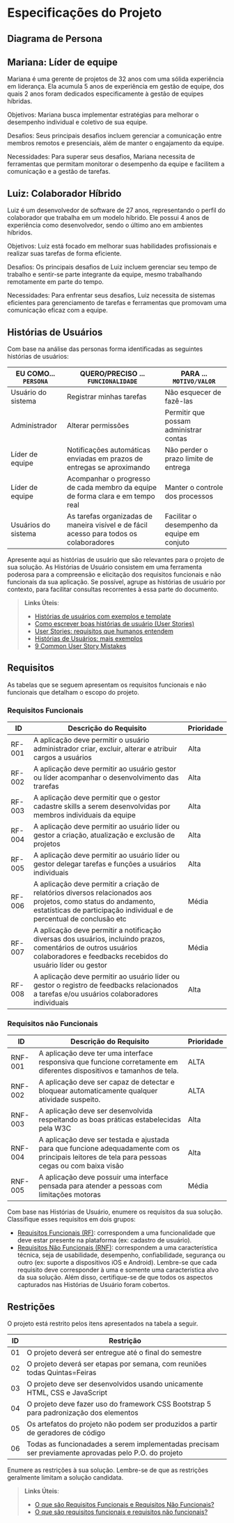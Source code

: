 # Especificações do Projeto

## Diagrama de Persona

## Mariana: Líder de equipe

Mariana é uma gerente de projetos de 32 anos com uma sólida experiência em liderança. Ela acumula 5 anos de experiência em gestão de equipe, dos quais 2 anos foram dedicados especificamente à gestão de equipes híbridas.

Objetivos:
Mariana busca implementar estratégias para melhorar o desempenho individual e coletivo de sua equipe.

Desafios:
Seus principais desafios incluem gerenciar a comunicação entre membros remotos e presenciais, além de manter o engajamento da equipe.

Necessidades:
Para superar seus desafios, Mariana necessita de ferramentas que permitam monitorar o desempenho da equipe e facilitem a comunicação e a gestão de tarefas.

## Luiz: Colaborador Híbrido

Luiz é um desenvolvedor de software de 27 anos, representando o perfil do colaborador que trabalha em um modelo híbrido. Ele possui 4 anos de experiência como desenvolvedor, sendo o último ano em ambientes híbridos.

Objetivos:
Luiz está focado em melhorar suas habilidades profissionais e realizar suas tarefas de forma eficiente.

Desafios:
Os principais desafios de Luiz incluem gerenciar seu tempo de trabalho e sentir-se parte integrante da equipe, mesmo trabalhando remotamente em parte do tempo.

Necessidades:
Para enfrentar seus desafios, Luiz necessita de sistemas eficientes para gerenciamento de tarefas e ferramentas que promovam uma comunicação eficaz com a equipe.

## Histórias de Usuários

Com base na análise das personas forma identificadas as seguintes histórias de usuários:

|EU COMO... `PERSONA`| QUERO/PRECISO ... `FUNCIONALIDADE` |PARA ... `MOTIVO/VALOR`                 |
|--------------------|------------------------------------|----------------------------------------|
|Usuário do sistema  | Registrar minhas tarefas           | Não esquecer de fazê-las               |
|Administrador       | Alterar permissões                 | Permitir que possam administrar contas |
|Líder de equipe     | Notificações automáticas enviadas em prazos de entregas se aproximando| Não perder o prazo limite de entrega  | 
|Líder de equipe     | Acompanhar o progresso de cada membro da equipe de forma clara e em tempo real  | Manter o controle dos processos  | 
|Usuários do sistema | As tarefas organizadas de maneira visível e de fácil acesso para todos os colaboradores   | Facilitar o desempenho da equipe em conjuto  |   

Apresente aqui as histórias de usuário que são relevantes para o projeto de sua solução. As Histórias de Usuário consistem em uma ferramenta poderosa para a compreensão e elicitação dos requisitos funcionais e não funcionais da sua aplicação. Se possível, agrupe as histórias de usuário por contexto, para facilitar consultas recorrentes à essa parte do documento.

> **Links Úteis**:
> - [Histórias de usuários com exemplos e template](https://www.atlassian.com/br/agile/project-management/user-stories)
> - [Como escrever boas histórias de usuário (User Stories)](https://medium.com/vertice/como-escrever-boas-users-stories-hist%C3%B3rias-de-usu%C3%A1rios-b29c75043fac)
> - [User Stories: requisitos que humanos entendem](https://www.luiztools.com.br/post/user-stories-descricao-de-requisitos-que-humanos-entendem/)
> - [Histórias de Usuários: mais exemplos](https://www.reqview.com/doc/user-stories-example.html)
> - [9 Common User Story Mistakes](https://airfocus.com/blog/user-story-mistakes/)

## Requisitos

As tabelas que se seguem apresentam os requisitos funcionais e não funcionais que detalham o escopo do projeto.

### Requisitos Funcionais

|ID    | Descrição do Requisito  | Prioridade | 
|------|-----------------------------------------|----|
|RF-001| A aplicação deve permitir o usuário administrador criar, excluir, alterar e atribuir cargos a usuários |  Alta |
|RF-002| A aplicação deve permitir ao usuário gestor ou líder acompanhar o desenvolvimento das trarefas |  Alta |
|RF-003| A aplicação deve permitir que o gestor cadastre skills a serem desenvolvidas por membros individuais da equipe |  Alta |
|RF-004| A aplicação deve permitir ao usuário líder ou gestor a criação, atualização e exclusão de projetos |  Alta |
|RF-005| A aplicação deve permitir ao usuário líder ou gestor delegar tarefas e funções a usuários individuais |  Alta |
|RF-006| A aplicação deve permitir a criação de relatórios diversos relacionados aos projetos, como status do andamento, estatísticas de participação individual e de percentual de conclusão etc | Média | 
|RF-007| A aplicação deve permitir a notificação diversas dos usuários, incluindo prazos, comentários de outros usuários colaboradores e feedbacks recebidos do usuário líder ou gestor | Média |
|RF-008| A aplicação deve permitir ao usuário líder ou gestor o registro de feedbacks relacionados a tarefas e/ou usuários colaboradores individuais |  Alta |

### Requisitos não Funcionais

|ID     | Descrição do Requisito  |Prioridade |
|-------|-------------------------|----|
|RNF-001| A aplicação deve ter uma interface responsiva que funcione corretamente em diferentes dispositivos e tamanhos de  tela. | ALTA | 
|RNF-002| A aplicação deve ser capaz de detectar e bloquear automaticamente qualquer atividade suspeito.  |  ALTA |
|RNF-003| A aplicação deve ser desenvolvida respeitando as boas práticas estabelecidas pela W3C | Alta |
|RNF-004| A aplicação deve ser testada e ajustada para que funcione adequadamente com os principais leitores de tela para pessoas cegas ou com baixa visão | Alta |
|RNF-005| A aplicação deve possuir uma interface pensada para atender a pessoas com limitações motoras |  Média |

Com base nas Histórias de Usuário, enumere os requisitos da sua solução. Classifique esses requisitos em dois grupos:

- [Requisitos Funcionais
 (RF)](https://pt.wikipedia.org/wiki/Requisito_funcional):
 correspondem a uma funcionalidade que deve estar presente na
  plataforma (ex: cadastro de usuário).
- [Requisitos Não Funcionais
  (RNF)](https://pt.wikipedia.org/wiki/Requisito_n%C3%A3o_funcional):
  correspondem a uma característica técnica, seja de usabilidade,
  desempenho, confiabilidade, segurança ou outro (ex: suporte a
  dispositivos iOS e Android).
Lembre-se que cada requisito deve corresponder à uma e somente uma
característica alvo da sua solução. Além disso, certifique-se de que
todos os aspectos capturados nas Histórias de Usuário foram cobertos.

## Restrições

O projeto está restrito pelos itens apresentados na tabela a seguir.

|ID| Restrição                                             |
|--|-------------------------------------------------------|
|01| O projeto deverá ser entregue até o final do semestre |
|02| O projeto deverá ser etapas por semana, com reuniões todas Quintas=Feiras |
|03| O projeto deve ser desenvolvidos usando unicamente HTML, CSS e JavaScript |
|04| O projeto deve fazer uso do framework CSS Bootstrap 5 para padronização dos elementos |
|05| Os artefatos do projeto não podem ser produzidos a partir de geradores de código |
|06| Todas as funcionadades a serem implementadas precisam ser previamente aprovadas pelo P.O. do projeto |

Enumere as restrições à sua solução. Lembre-se de que as restrições geralmente limitam a solução candidata.

> **Links Úteis**:
> - [O que são Requisitos Funcionais e Requisitos Não Funcionais?](https://codificar.com.br/requisitos-funcionais-nao-funcionais/)
> - [O que são requisitos funcionais e requisitos não funcionais?](https://analisederequisitos.com.br/requisitos-funcionais-e-requisitos-nao-funcionais-o-que-sao/)
